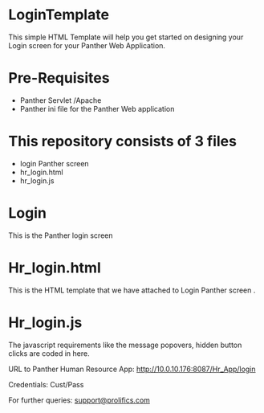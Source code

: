 # LoginTemplate
This simple HTML Template will help you get started on  designing your Login screen for your Panther Web Application. 

# Pre-Requisites
  * Panther Servlet /Apache
  * Panther ini file for the Panther Web application
  
# This repository consists of 3 files
  * login  Panther screen
  * hr_login.html
  * hr_login.js
  
# Login
This is the Panther  login  screen  

# Hr_login.html
This is the HTML template that we have attached to Login Panther screen .

# Hr_login.js
The javascript requirements like the message popovers, hidden button clicks are coded in here.

URL to Panther Human Resource App: http://10.0.10.176:8087/Hr_App/login

Credentials: Cust/Pass

For further queries: support@prolifics.com
